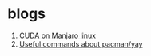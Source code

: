 # blogs
1. [CUDA on Manjaro linux](https://github.com/BumbleBee0819/blogs/issues/1)
2. [Useful commands about pacman/yay](https://github.com/BumbleBee0819/blogs/issues/2)
